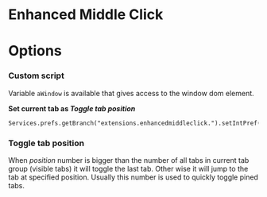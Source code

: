 Enhanced Middle Click
=====================


# Options


### Custom script

Variable `aWindow` is available that gives access to the window dom element.

**Set current tab as *Toggle tab position***

```
Services.prefs.getBranch("extensions.enhancedmiddleclick.").setIntPref("favTabPosition",aWindow.gBrowser.visibleTabs.indexOf(aWindow.gBrowser.tabContainer.selectedItem));
```



### Toggle tab position

When *position* number is bigger than the number of all tabs in current tab group (visible tabs) it will toggle the last tab. Other wise it will jump to the tab at specified position. Usually this number is used to quickly toggle pined tabs.



